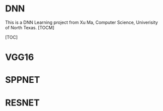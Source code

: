 # DNN
This is a DNN Learning project from Xu Ma, Computer Science, Univerisity of North Texas.
[TOCM]

[TOC]

# VGG16
# SPPNET
# RESNET


